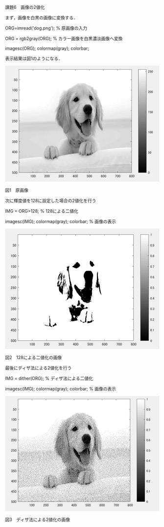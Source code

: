 課題6　画像の2値化


まず，画像を白黒の画像に変換する．

ORG=imread('dog.png'); % 原画像の入力

ORG = rgb2gray(ORG); % カラー画像を白黒濃淡画像へ変換

imagesc(ORG); colormap(gray); colorbar;

表示結果は図1のようになる．

![](https://github.com/zakoji/gazousyori-repot/blob/master/image/dog6-1.png)

図1　原画像

次に輝度値を128に設定した場合の2値化を行う

IMG = ORG>128; % 128による二値化

imagesc(IMG); colormap(gray); colorbar; % 画像の表示

![](https://github.com/zakoji/gazousyori-repot/blob/master/image/dog6-2.png)

図2　128による二値化の画像

最後にディザ法による2値化を行う

IMG = dither(ORG); % ディザ法による二値化

imagesc(IMG); colormap(gray); colorbar; % 画像の表示

![](https://github.com/zakoji/gazousyori-repot/blob/master/image/dog6-3.png)

図3　ディザ法による2値化の画像
